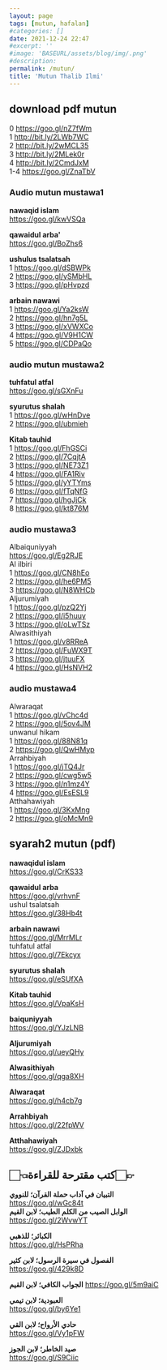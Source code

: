 ```yaml
---
layout: page
tags: [mutun, hafalan]
#categories: []
date: 2021-12-24 22:47
#excerpt: ''
#image: 'BASEURL/assets/blog/img/.png'
#description:
permalink: /mutun/
title: 'Mutun Thalib Ilmi'
---
```


## download pdf mutun

0 https://goo.gl/nZ7fWm  
1 http://bit.ly/2LWb7WC  
2 http://bit.ly/2wMCL35  
3 http://bit.ly/2MLek0r  
4 http://bit.ly/2CmdJxM  
1-4 https://goo.gl/ZnaTbV   

### Audio mutun mustawa1

**nawaqid islam**  
https://goo.gl/kwVSQa   

**qawaidul arba'**  
https://goo.gl/BoZhs6   

**ushulus tsalatsah**  
1 https://goo.gl/dSBWPk   
2 https://goo.gl/ySMbHL   
3 https://goo.gl/pHvpzd   

**arbain nawawi**  
1 https://goo.gl/Ya2ksW   
2 https://goo.gl/hn7g5L   
3 https://goo.gl/xVWXCo   
4 https://goo.gl/V9H1CW   
5 https://goo.gl/CDPaQo   

### audio mutun mustawa2

**tuhfatul atfal**  
https://goo.gl/sGXnFu   

**syurutus shalah**  
1 https://goo.gl/wHnDve   
2 https://goo.gl/ubmieh   

**Kitab tauhid**  
1 https://goo.gl/FhGSCi   
2 https://goo.gl/7CqjtA   
3 https://goo.gl/NE73Z1   
4 https://goo.gl/FA1Riv   
5 https://goo.gl/yYTYms   
6 https://goo.gl/fTqNfG   
7 https://goo.gl/hgJjCk   
8 https://goo.gl/kt876M   

### audio mustawa3   

Albaiquniyyah  
https://goo.gl/Eg2RJE   
Al ilbiri  
1 https://goo.gl/CN8hEo   
2 https://goo.gl/he6PM5   
3 https://goo.gl/N8WHCb   
Aljurumiyah  
1 https://goo.gl/pzQ2Yj  
2 https://goo.gl/i5huuy  
3 https://goo.gl/oLwTSz   
Alwasithiyah  
1 https://goo.gl/v8RReA  
2 https://goo.gl/FuWX9T  
3 https://goo.gl/jtuuFX  
4 https://goo.gl/HsNVH2   

### audio mustawa4   

Alwaraqat  
1 https://goo.gl/vChc4d  
2 https://goo.gl/5ov4JM   
unwanul hikam  
1 https://goo.gl/88N81q   
2 https://goo.gl/QwHMyp   
Arrahbiyah  
1 https://goo.gl/jTQ4Jr  
2 https://goo.gl/cwg5w5  
3 https://goo.gl/n1mz4Y  
4 https://goo.gl/EsESL9  
Atthahawiyah  
1 https://goo.gl/3KxMng  
2 https://goo.gl/oMcMn9  

## syarah2 mutun (pdf)

**nawaqidul islam**  
https://goo.gl/CrKS33   

**qawaidul arba**  
https://goo.gl/vrhvnF   
ushul tsalatsah  
https://goo.gl/38Hb4t   

**arbain nawawi**  
https://goo.gl/MrrMLr   
tuhfatul atfal    
https://goo.gl/7Ekcyx     

**syurutus shalah**    
https://goo.gl/eSUfXA     

**Kitab tauhid**   
https://goo.gl/VpaKsH   

**baiquniyyah**  
https://goo.gl/YJzLNB   

**Aljurumiyah**   
https://goo.gl/ueyQHy   

**Alwasithiyah**   
https://goo.gl/qga8XH   

**Alwaraqat**   
https://goo.gl/h4cb7g   

**Arrahbiyah**   
https://goo.gl/22fpWV

**Atthahawiyah**  
https://goo.gl/ZJDxbk   

## 👈🏻كتب مقترحة للقراءة👉🏻

**التبيان في آداب حملة القرآن؛ للنووي**  
https://goo.gl/wGc84t  
**الوابل الصيب من الكلم الطيب؛ لابن القيم**  
https://goo.gl/2WvwYT   

**الكبائر؛ للذهبي**  
https://goo.gl/HsPRha

**الفصول في سيرة الرسول؛ لابن كثير**  
https://goo.gl/429k8D               

**الجواب الكافي؛ لابن القيم**
https://goo.gl/5m9aiC   

**العبودية؛ لابن تيمي**  
https://goo.gl/by6Ye1   

**حادي الأرواح؛ لابن القي**  
https://goo.gl/Vy1pFW   

**صيد الخاطر؛ لابن الجوز**  
https://goo.gl/S9Ciic  
